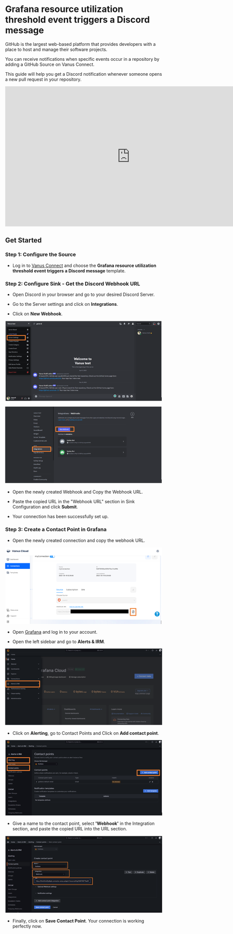# Grafana resource utilization threshold event triggers a Discord message

GitHub is the largest web-based platform that provides developers with a place to host and manage their software projects.

You can receive notifications when specific events occur in a repository by adding a GitHub Source on Vanus Connect.

This guide will help you get a Discord notification whenever someone opens a new pull request in your repository.

<iframe width="800" height="450" src="https://www.youtube.com/embed/C4wUgHq4d8E" title="YouTube video player" frameBorder="0" allowFullScreen={true} allow="accelerometer; autoplay; clipboard-write; encrypted-media; gyroscope; picture-in-picture; web-share"></iframe>

## Get Started

### Step 1: Configure the Source

- Log in to [Vanus Connect](https://cloud.vanus.ai/) and choose the **Grafana resource utilization threshold event triggers a Discord message** template.

### Step 2: Configure Sink - Get the Discord Webhook URL

- Open Discord in your browser and go to your desired Discord Server.

- Go to the Server settings and click on **Integrations**.

- Click on **New Webhook**. 

![2.png](imgs/github-issue-discord-2.PNG)

![3.png](imgs/github-issue-discord-3.PNG)

- Open the newly created Webhook and Copy the Webhook URL.

- Paste the copied URL in the "Webhook URL" section in Sink Configuration and click **Submit**.

- Your connection has been successfully set up.

### Step 3: Create a Contact Point in Grafana

- Open the newly created connection and copy the webhook URL.

![3.png](imgs/auth0-login-slack-3.PNG)

- Open [Grafana](https://grafana.com/) and log in to your account.

- Open the left sidebar and go to **Alerts & IRM**.

![4.png](imgs/grafana-discord-1.PNG)

- Click on **Alerting**, go to Contact Points and Click on **Add contact point**.

![5.png](imgs/grafana-discord-2.PNG)

- Give a name to the contact point, select **'Webhook'** in the Integration section, and paste the copied URL into the URL section.

![6.png](imgs/grafana-discord-3.PNG)

- Finally, click on **Save Contact Point**. Your connection is working perfectly now.
